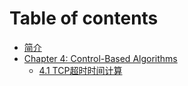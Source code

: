 # Table of contents

* [简介](README.md)
* [Chapter 4: Control-Based Algorithms](chapter-4-control-based-algorithms/README.md)
  * [4.1 TCP超时时间计算](chapter-4-control-based-algorithms/4.1-tcp-chao-shi-shi-jian-ji-suan.md)
